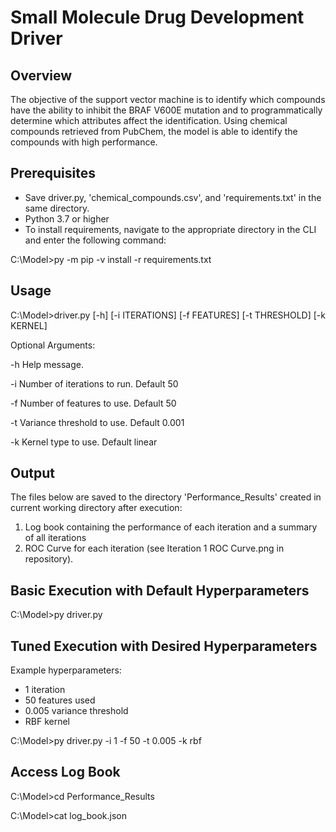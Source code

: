 # Small Molecule Drug Development Driver

## Overview
The objective of the support vector machine is to identify which compounds have the ability to inhibit the BRAF V600E mutation and to programmatically determine which attributes affect the identification. Using chemical compounds retrieved from PubChem, the model is able to identify the compounds with high performance.

## Prerequisites
- Save driver.py, 'chemical_compounds.csv', and 'requirements.txt' in the same directory.
- Python 3.7 or higher
- To install requirements, navigate to the appropriate directory in the CLI and enter the following command:

C:\Model>py -m pip -v install -r requirements.txt

## Usage
C:\Model>driver.py [-h] [-i ITERATIONS] [-f FEATURES] [-t THRESHOLD] [-k KERNEL]

Optional Arguments:

-h Help message.

-i Number of iterations to run. Default 50

-f Number of features to use. Default 50

-t Variance threshold to use. Default 0.001

-k Kernel type to use. Default linear


## Output
The files below are saved to the directory 'Performance_Results' created in current working directory after execution:
1) Log book containing the performance of each iteration and a summary of all iterations
2) ROC Curve for each iteration (see Iteration 1 ROC Curve.png in repository).

## Basic Execution with Default Hyperparameters

C:\Model>py driver.py

## Tuned Execution with Desired Hyperparameters
Example hyperparameters:
- 1 iteration
- 50 features used
- 0.005 variance threshold
- RBF kernel

C:\Model>py driver.py -i 1 -f 50 -t 0.005 -k rbf


## Access Log Book
C:\Model>cd Performance_Results

C:\Model>cat log_book.json
